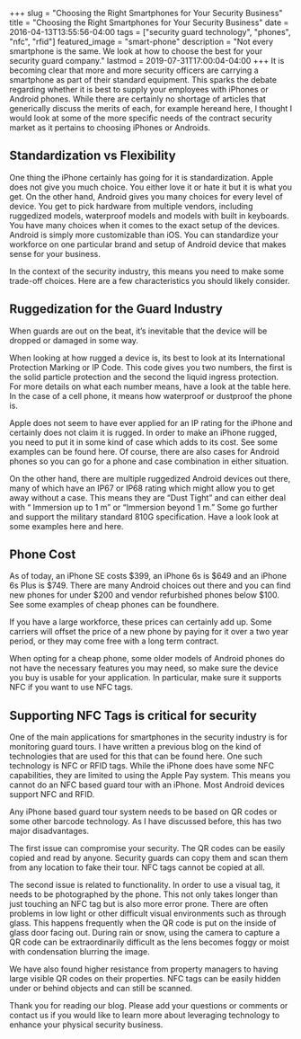 +++
slug = "Choosing the Right Smartphones for Your Security Business"
title =  "Choosing the Right Smartphones for Your Security Business"
date = 2016-04-13T13:55:56-04:00
tags = ["security guard technology", "phones", "nfc", "rfid"]
featured_image = "smart-phone"
description = "Not every smartphone is the same.  We look at how to choose the best for your security guard company."
lastmod = 2019-07-31T17:00:04-04:00
+++
It is becoming clear that more and more security officers are carrying a smartphone as part of their standard equipment. This sparks the debate regarding whether it is best to supply your employees with iPhones or Android phones. While there are certainly no shortage of articles that generically discuss the merits of each, for example hereand here, I thought I would look at some of the more specific needs of the contract security market as it pertains to choosing iPhones or Androids.

## Standardization vs Flexibility
One thing the iPhone certainly has going for it is standardization. Apple does not give you much choice. You either love it or hate it but it is what you get. On the other hand, Android gives you many choices for every level of device. You get to pick hardware from multiple vendors, including ruggedized models, waterproof models and models with built in keyboards. You have many choices when it comes to the exact setup of the devices. Android is simply more customizable than iOS.  You can standardize your workforce on one particular brand and setup of Android device that makes sense for your business.

In the context of the security industry, this means you need to make some trade-off choices. Here are a few characteristics you should likely consider.

## Ruggedization for the Guard Industry
When guards are out on the beat, it’s inevitable that the device will be dropped or damaged in some way.

When looking at how rugged a device is, its best to look at its International Protection Marking or IP Code. This code gives you two numbers, the first is the solid particle protection and the second the liquid ingress protection.  For more details on what each number means, have a look at the table here. In the case of a cell phone, it means how waterproof or dustproof the phone is.

Apple does not seem to have ever applied for an IP rating for the iPhone and certainly does not claim it is rugged. In order to make an iPhone rugged, you need to put it in some kind of case which adds to its cost. See some examples can be found here.  Of course, there are also cases for Android phones so you can go for a phone and case combination in either situation.

On the other hand, there are multiple ruggedized Android devices out there, many of which have an IP67 or IP68 rating which might allow you to get away without a case. This means they are “Dust Tight” and can either deal with “ Immersion up to 1 m” or “Immersion beyond 1 m.” Some go further and support the military standard 810G specification.  Have a look look at some examples here and here.

## Phone Cost
As of today, an iPhone SE costs $399, an iPhone 6s is $649 and an iPhone 6s Plus is $749.  There are many Android choices out there and you can find new phones for under $200 and vendor refurbished phones below $100. See some examples of cheap phones can be foundhere.

If you have a large workforce, these prices can certainly add up. Some carriers will offset the price of a new phone by paying for it over a two year period, or they may come free with a long term contract.

When opting for a cheap phone, some older models of Android phones do not have the necessary features you may need, so make sure the device you buy is usable for your application.  In particular, make sure it supports NFC if you want to use NFC tags.

## Supporting NFC Tags is critical for security
One of the main applications for smartphones in the security industry is for monitoring guard tours.   I have written a previous blog on the kind of technologies that are used for this that can be found here. One such technology is NFC or RFID tags. While the iPhone does have some NFC capabilities, they are limited to using the Apple Pay system. This means you cannot do an NFC based guard tour with an iPhone. Most Android devices support NFC and RFID.

Any iPhone based guard tour system needs to be based on QR codes or some other barcode technology. As I have discussed before, this has two major disadvantages.

The first issue can compromise your security. The QR codes can be easily copied and read by anyone. Security guards can copy them and scan them from any location to fake their tour.  NFC tags cannot be copied at all.

The second  issue is related to functionality. In order to use a visual tag, it needs to be photographed by the phone. This not only takes longer than just touching an NFC tag but is also more error prone. There are often problems in low light or other difficult visual environments such as through glass.  This happens frequently when the QR code is put on the inside of glass door facing out.  During rain or snow, using the camera to capture a QR code can be extraordinarily difficult as the lens becomes foggy or moist with condensation blurring the image.

We have also found higher resistance from property managers to having large visible QR codes on their properties. NFC tags can be easily hidden under or behind objects and can still be scanned.

Thank you for reading our blog. Please add your questions or comments or contact us if you would like to learn more about leveraging technology to enhance your physical security business.
